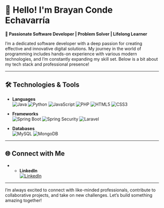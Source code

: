 
# 👋 Hello! I'm Brayan Conde Echavarría

**🎯 Passionate Software Developer | Problem Solver | Lifelong Learner**

I’m a dedicated software developer with a deep passion for creating effective and innovative digital solutions. My journey in the world of programming includes hands-on experience with various modern technologies, and I’m constantly expanding my skill set. Below is a bit about my tech stack and professional presence!

---

## 🛠️ Technologies & Tools

- **Languages**  
  ![Java](https://img.shields.io/badge/Java-ED8B00?style=for-the-badge&logo=java&logoColor=white)
  ![Python](https://img.shields.io/badge/Python-3776AB?style=for-the-badge&logo=python&logoColor=white)
  ![JavaScript](https://img.shields.io/badge/JavaScript-F7DF1E?style=for-the-badge&logo=javascript&logoColor=black)
  ![PHP](https://img.shields.io/badge/PHP-777BB4?style=for-the-badge&logo=php&logoColor=white)
  ![HTML5](https://img.shields.io/badge/HTML5-E34F26?style=for-the-badge&logo=html5&logoColor=white)
  ![CSS3](https://img.shields.io/badge/CSS3-1572B6?style=for-the-badge&logo=css3&logoColor=white)

- **Frameworks**  
  ![Spring Boot](https://img.shields.io/badge/Spring%20Boot-6DB33F?style=for-the-badge&logo=springboot&logoColor=white)
  ![Spring Security](https://img.shields.io/badge/Spring%20Security-6DB33F?style=for-the-badge&logo=spring&logoColor=white)
  ![Laravel](https://img.shields.io/badge/Laravel-FF2D20?style=for-the-badge&logo=laravel&logoColor=white)

- **Databases**  
  ![MySQL](https://img.shields.io/badge/MySQL-4479A1?style=for-the-badge&logo=mysql&logoColor=white)
  ![MongoDB](https://img.shields.io/badge/MongoDB-47A248?style=for-the-badge&logo=mongodb&logoColor=white)

---

## 🌐 Connect with Me

- - **LinkedIn**  
  [![LinkedIn](https://img.shields.io/badge/LinkedIn-0077B5?style=for-the-badge&logo=linkedin&logoColor=white)](www.linkedin.com/in/brayan-conde-softwaredeveloper)

---

I’m always excited to connect with like-minded professionals, contribute to collaborative projects, and take on new challenges. Let’s build something amazing together!
